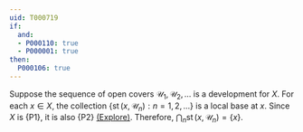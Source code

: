 ```yaml
---
uid: T000719
if:
  and:
  - P000110: true
  - P000001: true
then:
  P000106: true
---
```


Suppose the sequence of open covers $\mathscr U_1,\mathscr U_2,\dots$
is a development for $X$.  For each $x\in X$, the collection
$\{\operatorname{st}(x,\mathscr U_n):n=1,2,\dots\}$ is a local base at $x$.
Since $X$ is {P1}, it is also {P2}
[(Explore)](https://topology.pi-base.org/spaces?q=Developable%2B%24T_0%24%2B%7E%24T_1%24).
Therefore, $\bigcap_n\operatorname{st}(x,\mathscr U_n)=\{x\}$.

